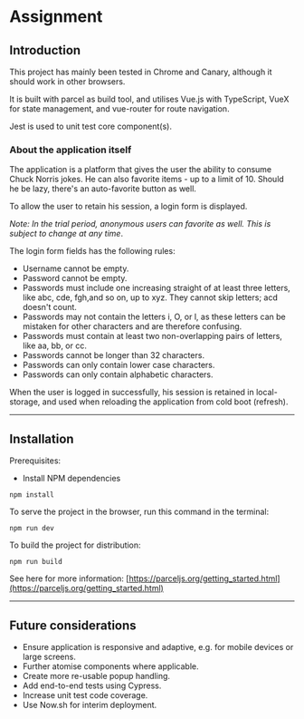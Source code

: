 # Assignment

## Introduction

This project has mainly been tested in Chrome and Canary, although it should work in other browsers.

It is built with parcel as build tool, and utilises Vue.js with TypeScript, VueX for state management, and vue-router for route navigation.

Jest is used to unit test core component(s).

### About the application itself

The application is a platform that gives the user the ability to consume Chuck Norris jokes. He can also favorite items - up to a limit of 10.
Should he be lazy, there's an auto-favorite button as well.

To allow the user to retain his session, a login form is displayed.

_Note: In the trial period, anonymous users can favorite as well. This is subject to change at any time_.

The login form fields has the following rules:
- Username cannot be empty.
- Password cannot be empty.
- Passwords must include one increasing straight of at least three letters, like abc, cde, fgh,and so on, up to xyz. They cannot skip letters; acd doesn't count.
- Passwords may not contain the letters i, O, or l, as these letters can be mistaken for other characters and are therefore confusing.
- Passwords must contain at least two non-overlapping pairs of letters, like aa, bb, or cc.
- Passwords cannot be longer than 32 characters.
- Passwords can only contain lower case characters.
- Passwords can only contain alphabetic characters.

When the user is logged in successfully, his session is retained in local-storage, and used when reloading the application from cold boot (refresh).

---

## Installation

Prerequisites:

- Install NPM dependencies

```
npm install
```

To serve the project in the browser, run this command in the terminal:

```
npm run dev
```

To build the project for distribution:

```
npm run build
```

See here for more information: [https://parceljs.org/getting_started.html](https://parceljs.org/getting_started.html)

---

## Future considerations
- Ensure application is responsive and adaptive, e.g. for mobile devices or large screens.
- Further atomise components where applicable.
- Create more re-usable popup handling.
- Add end-to-end tests using Cypress.
- Increase unit test code coverage.
- Use Now.sh for interim deployment.
